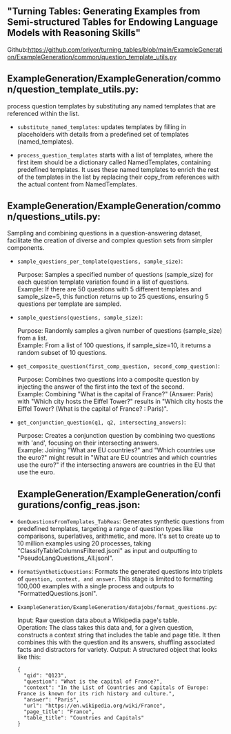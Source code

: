 ## "Turning Tables: Generating Examples from Semi-structured Tables for Endowing Language Models with Reasoning Skills"
Github:https://github.com/oriyor/turning_tables/blob/main/ExampleGeneration/ExampleGeneration/common/question_template_utils.py


## ExampleGeneration/ExampleGeneration/common/question_template_utils.py:

process question templates by substituting any named templates that are referenced within the list.

- `substitute_named_templates`: updates templates by filling in placeholders with details from a predefined set of templates (named_templates). 

- `process_question_templates` starts with a list of templates, where the first item should be a dictionary called NamedTemplates, containing predefined templates. It uses these named templates to enrich the rest of the templates in the list by replacing their copy_from references with the actual content from NamedTemplates.


## ExampleGeneration/ExampleGeneration/common/questions_utils.py:
Sampling and combining questions in a question-answering dataset, facilitate the creation of diverse and complex question sets from simpler components.

- `sample_questions_per_template(questions, sample_size)`:

  Purpose: Samples a specified number of questions (sample_size) for each question template variation found in a list of questions.<br/>
  Example: If there are 50 questions with 5 different templates and sample_size=5, this function returns up to 25 questions, ensuring 5 questions per template are sampled.

- `sample_questions(questions, sample_size)`:

  Purpose: Randomly samples a given number of questions (sample_size) from a list.<br/>
  Example: From a list of 100 questions, if sample_size=10, it returns a random subset of 10 questions.

- `get_composite_question(first_comp_question, second_comp_question)`:

  Purpose: Combines two questions into a composite question by injecting the answer of the first into the text of the second.<br/>
  Example: Combining "What is the capital of France?" (Answer: Paris) with "Which city hosts the Eiffel Tower?" results in "Which city hosts the Eiffel Tower? (What is the capital of France? : Paris)".

- `get_conjunction_question(q1, q2, intersecting_answers)`:

  Purpose: Creates a conjunction question by combining two questions with 'and', focusing on their intersecting answers.<br/>
  Example: Joining "What are EU countries?" and "Which countries use the euro?" might result in "What are EU countries and which countries use the euro?" if the intersecting answers are countries in the EU that use the euro.

  ## ExampleGeneration/ExampleGeneration/configurations/config_reas.json:
- `GenQuestionsFromTemplates_TabReas`: Generates synthetic questions from predefined templates, targeting a range of question types like comparisons, superlatives, arithmetic, and more. It's set to create up to 10 million examples using 20 processes, taking "ClassifyTableColumnsFiltered.jsonl" as input and outputting to "PseudoLangQuestions_All.jsonl".
  
- `FormatSyntheticQuestions`: Formats the generated questions into triplets of `question, context, and answer`. This stage is limited to formatting 100,000 examples with a single process and outputs to "FormattedQuestions.jsonl".


- `ExampleGeneration/ExampleGeneration/datajobs/format_questions.py`:

  Input: Raw question data about a Wikipedia page's table. <br/>
  Operation: The class takes this data and, for a given question, constructs a context string that includes the table and page title. It then combines this with the question and its answers, shuffling associated facts and distractors for variety.
  Output: A structured object that looks like this:
  ```
  {
    "qid": "Q123",
    "question": "What is the capital of France?",
    "context": "In the List of Countries and Capitals of Europe: France is known for its rich history and culture.",
    "answer": "Paris",
    "url": "https://en.wikipedia.org/wiki/France",
    "page_title": "France",
    "table_title": "Countries and Capitals"
  }
  
  ```

